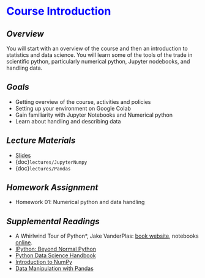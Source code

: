 # <span style="color: blue;"><b>Course Introduction</b></span>

## *Overview*
You will start with an overview of the course and then an introduction to statistics and data science. You will learn some of the tools of the trade in scientific python, particularly numerical python, Jupyter nodebooks, and handling data. 

## *Goals*
* Getting overview of the course, activities and policies
* Setting up your environment on Google Colab
* Gain familiarity with Jupyter Notebooks and Numerical python
* Learn about handling and describing data

## *Lecture Materials*
* [Slides](https://docs.google.com/presentation/d/1vq4b3zxrhEMJbfeCH52hufBbXvTwhufEXdSs8mWY2ec/edit?usp=sharing)
* {doc}`lectures/JupyterNumpy`
* {doc}`lectures/Pandas`

## *Homework Assignment*
* Homework 01: Numerical python and data handling

## *Supplemental Readings*
  * A Whirlwind Tour of Python*, Jake VanderPlas: [book website](https://jakevdp.github.io/WhirlwindTourOfPython/), notebooks [online](http://nbviewer.jupyter.org/github/jakevdp/WhirlwindTourOfPython/blob/master/Index.ipynb).
  * [IPython: Beyond Normal Python](https://jakevdp.github.io/PythonDataScienceHandbook/01.00-ipython-beyond-normal-python.html)
  * [Python Data Science Handbook](https://jakevdp.github.io/PythonDataScienceHandbook/index.html)
  * [Introduction to NumPy](https://jakevdp.github.io/PythonDataScienceHandbook/02.00-introduction-to-numpy.html)
  * [Data Manipulation with Pandas](https://jakevdp.github.io/PythonDataScienceHandbook/03.00-introduction-to-pandas.html)

